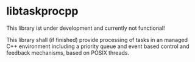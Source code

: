 libtaskprocpp
=============

This library ist under development and currently not functional!

This library shall (if finished) provide processing of tasks in an managed C++ environment including a priority queue and event based control and feedback mechanisms, based on POSIX threads.

